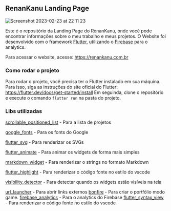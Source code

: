 ## RenanKanu Landing Page
![Screenshot 2023-02-23 at 22 11 23](https://user-images.githubusercontent.com/7094345/225891276-02da1da0-bba8-4ef7-84fc-9e21a9fc3e0a.png)


Este é o repositório da Landing Page do RenanKanu, onde você pode encontrar informações sobre o meu trabalho e meus projetos.
O Website foi desenvolvido com o framework [Flutter](https://flutter.dev/), utilizando o [Firebase](https://firebase.google.com/) para o analytics.

Para acessar o website, acesse: https://renankanu.com.br

### Como rodar o projeto
Para rodar o projeto, você precisa ter o Flutter instalado em sua máquina. Para isso, siga as instruções do site oficial do Flutter: https://flutter.dev/docs/get-started/install
Em seguinda, clone o repositório e execute o comando `flutter run` na pasta do projeto.


### Libs utilizadas

[scrollable_positioned_list](https://pub.dev/packages/scrollable_positioned_list) - Para a lista de projetos

[google_fonts](https://pub.dev/packages/google_fonts) - Para os fonts do Google

[flutter_svg](https://pub.dev/packages/flutter_svg) - Para renderizar os SVGs

[flutter_animate](https://pub.dev/packages/flutter_animate) - Para animar os widgets de forma mais simples

[markdown_widget](https://pub.dev/packages/markdown_widget) - Para renderizar o strings no formato Markdown

[flutter_highlight](https://pub.dev/packages/flutter_highlight) - Para renderizar o código fonte no estilo do vscode

[visibility_detector](https://pub.dev/packages/visibility_detector) - Para detectar quando os widgets estão visíveis na tela

[url_launcher](https://pub.dev/packages/url_launcher) - Para abrir links externos
[bonfire](https://pub.dev/packages/bonfire) - Para criar o portfólio modo game.
[firebase_analytics](https://pub.dev/packages/firebase_analytics) - Para o analytics do Firebase
[flutter_syntax_view](https://pub.dev/packages/flutter_syntax_view) - Para renderizar o código fonte no estilo do vscode
